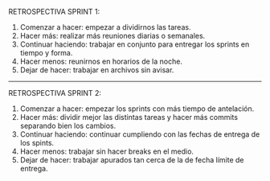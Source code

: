 RETROSPECTIVA SPRINT 1:

1. Comenzar a hacer: empezar a dividirnos las tareas.
2. Hacer más: realizar más reuniones diarias o semanales.
3. Continuar haciendo: trabajar en conjunto para entregar los sprints en tiempo y forma.
4. Hacer menos: reunirnos en horarios de la noche.
5. Dejar de hacer: trabajar en archivos sin avisar.

-----------------------

RETROSPECTIVA SPRINT 2:

1. Comenzar a hacer: empezar los sprints con más tiempo de antelación.
2. Hacer más: dividir mejor las distintas tareas y hacer más commits separando bien los cambios.
3. Continuar haciendo: continuar cumpliendo con las fechas de entrega de los spints. 
4. Hacer menos: trabajar sin hacer breaks en el medio.
5. Dejar de hacer: trabajar apurados tan cerca de la de fecha límite de entrega.
